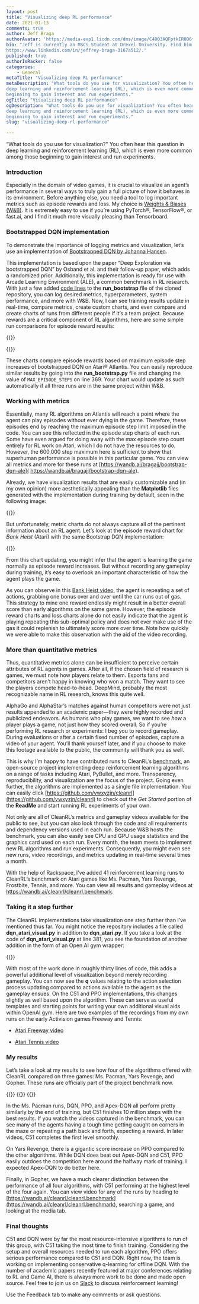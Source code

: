 ```yaml
---
layout: post
title: "Visualizing deep RL performance"
date: 2021-01-13
comments: true
author: Jeff Braga
authorAvatar: 'https://media-exp1.licdn.com/dms/image/C4D03AQFptkIR8O6f9Q/profile-displayphoto-shrink_800_800/0/1610392281416?e=1616025600&v=beta&t=jWsHg5at51Qg99bAgomPJGrcOrdNuMoZ3Sxk0Qdi-sM'
bio: "Jeff is currently an MSCS Student at Drexel University. Find him at
https://www.linkedin.com/in/jeffrey-braga-3167a512/."
published: true
authorIsRacker: false
categories:
    - General
metaTitle: "Visualizing deep RL performance"
metaDescription: "What tools do you use for visualization? You often hear this question in
deep learning and reinforcement learning (RL), which is even more common among those
beginning to gain interest and run experiments."
ogTitle: "Visualizing deep RL performance"
ogDescription: "What tools do you use for visualization? You often hear this question in
deep learning and reinforcement learning (RL), which is even more common among those
beginning to gain interest and run experiments."
slug: "visualizing-deep-rl-performance"

---
```


“What tools do you use for visualization?" You often hear this question in deep learning
and reinforcement learning (RL), which is even more common among those beginning to gain
interest and run experiments. 

<!--more-->

### Introduction

Especially in the domain of video games, it is crucial to visualize an agent’s performance
in several ways to truly gain a full picture of how it behaves in its environment. Before
anything else, you need a tool to log important metrics such as episode rewards and loss.
My choice is [Weights & Biases (W&B)](https://wandb.ai/home). It is extremely easy to use
if you’re using PyTorch&reg;, TensorFlow&reg;, or fast.ai, and I find it much more visually
pleasing than Tensorboard. 

### Bootstrapped DQN implementation

To demonstrate the importance of logging metrics and visualization, let’s use an
implementation of [Bootstrapped DQN by Johanna Hansen](https://github.com/johannah/bootstrap_dqn).

This implementation is based upon the paper “Deep Exploration via bootstrapped DQN” by
Osband et al. and their follow-up paper, which adds a randomized prior. Additionally, this
implementation is ready for use with Arcade Learning Environment (ALE), a common benchmark
in RL research. With just a few added [code lines](https://docs.wandb.ai/integrations/pytorch)
to the **run_bootstrap** file of the cloned repository, you can log desired metrics,
hyperparameters, system performance, and more with W&B. Now, I can see training results
update in real-time, compare metrics, create custom charts, and even compare and create
charts of runs from different people if it’s a team project. Because rewards are a critical
component of RL algorithms, here are some simple run comparisons for episode reward results:

{{<img src="Picture1.png" title="" alt="">}}

{{<img src="Picture2.png" title="" alt="">}}

These charts compare episode rewards based on maximum episode step increases of bootstrapped
DQN on Atari&reg; Atlantis. You can easily reproduce similar results by going into the
**run_bootstrap.py** file and changing the value of `MAX_EPISODE_STEPS` on line 369. Your
chart would update as such automatically if all three runs are in the same project within
W&B. 

### Working with metrics

Essentially, many RL algorithms on Atlantis will reach a point where the agent can play
episodes without ever dying in the game. Therefore, these episodes end by reaching the
maximum episode step limit imposed in the code. You can see this reflected in the episode
step charts of each run. Some have even argued for doing away with the max episode step
count entirely for RL work on Atari, which I do not have the resources to do. However, the
600,000 step maximum here is sufficient to show that superhuman performance is possible in
this particular game. You can view all metrics and more for these runs at
[https://wandb.ai/bragajj/bootstrap-dqn-ale]( https://wandb.ai/bragajj/bootstrap-dqn-ale). 

Already, we have visualization results that are easily customizable and (in my own opinion)
more aesthetically appealing than the **Matplotlib** files generated with the implementation
during training by default, seen in the following image:

{{<img src="Picture3.png" title="" alt="">}}

But unfortunately, metric charts do not always capture all of the pertinent information
about an RL agent. Let’s look at the episode reward chart for *Bank Heist* (Atari) with the
same Bootstrap DQN implementation:

{{<img src="Picture4.png" title="" alt="">}}
 
From this chart updating, you might infer that the agent is learning the game normally as
episode reward increases. But without recording any gameplay during training, it’s easy to
overlook an important characteristic of how the agent plays the game.

As you can observe in this [Bank Heist video](https://youtu.be/IdTmkqHzsfo), the agent is
repeating a set of actions, grabbing one bonus over and over until the car runs out of gas.
This strategy to mine one reward endlessly might result in a better overall score than early
algorithms on the same game. However, the episode reward charts and loss charts alone do
not easily indicate that the agent is playing repeating this sub-optimal policy and does
not ever make use of the gas it could replenish to ultimately score more over time. Note
how quickly we were able to make this observation with the aid of the video recording. 

### More than quantitative metrics

Thus, quantitative metrics alone can be insufficient to perceive certain attributes of RL
agents in games. After all, if the chosen field of research is games, we must note how
players relate to them. Esports fans and competitors aren’t happy in knowing who won a
match. They want to see the players compete head-to-head. DeepMind, probably the most
recognizable name in RL research, knows this quite well. 

AlphaGo and AlphaStar’s matches against human competitors were not just results appended
to an academic paper&mdash;they were highly recorded and publicized endeavors. As humans
who play games, we want to see *how* a player plays a game, not just how they scored overall.
So if you’re performing RL research or experiments: I beg you to record gameplay. During
evaluations or after a certain fixed number of episodes, capture a video of your agent.
You’ll thank yourself later, and if you choose to make this footage available to the public,
the community will thank you as well. 

This is why I’m happy to have contributed runs to CleanRL’s
[benchmark](https://wandb.ai/cleanrl/cleanrl.benchmark/reports/Open-RL-Benchmark-0-5-0---Vmlldzo0MDcxOA),
an open-source project implementing deep reinforcement learning algorithms on a range of
tasks including Atari, PyBullet, and more. Transparency, reproducibility, and visualization
are the focus of the project. Going even further, the algorithms are implemented as a
single file implementation. You can easily click
[https://github.com/vwxyzjn/cleanrl](https://github.com/vwxyzjn/cleanrl) to check out the
*Get Started* portion of the **ReadMe** and start running RL experiments of your own.

Not only are all of CleanRL’s metrics and gameplay videos available for the public to see,
but you can also look through the code and all requirements and dependency versions used
in each run. Because W&B hosts the benchmark, you can also easily see CPU and GPU usage
statistics and the graphics card used on each run. Every month, the team meets to implement
new RL algorithms and run experiments. Consequently, you might even see new runs, video
recordings, and metrics updating in real-time several times a month. 

With the help of Rackspace, I’ve added 41 reinforcement learning runs to CleanRL’s benchmark
on Atari games like Ms. Pacman, Yars Revenge, Frostbite, Tennis, and more. You can view
all results and gameplay videos at https://wandb.ai/cleanrl/cleanrl.benchmark. 

### Taking it a step further

The CleanRL implementations take visualization one step further than I’ve mentioned thus
far. You might notice the repository includes a file called **dqn_atari_visual.py** in
addition to **dqn_atari.py**. If you take a look at the code of **dqn_atari_visual.py** at
line 381, you see the foundation of another addition in the form of an Open AI gym wrapper:

{{<img src="Picture5.png" title="" alt="">}}

With most of the work done in roughly thirty lines of code, this adds a powerful additional
level of visualization beyond merely recording gameplay. You can now see the **q** values
relating to the action selection process updating compared to actions available to the agent as the
gameplay ensues. On the C51 and PPO implementations, this changes slightly as well based
upon the algorithm. These can serve as useful templates and starting points for writing your
own additional visual aids within OpenAI gym. Here are two examples of the recordings from
my own runs on the early Activision games Freeway and Tennis:

- [Atari Freeway video](https://www.youtube.com/watch?v=NW-QSO-mvUc)

- [Atari Tennis video](https://youtu.be/Ztklo77mpIU)

### My results

Let’s take a look at my results to see how four of the algorithms offered with CleanRL
compared on three games: Ms. Pacman, Yars Revenge, and Gopher. These runs are officially
part of the project benchmark now.

{{<img src="Picture6.png" title="" alt="">}}
{{<img src="Picture7.png" title="" alt="">}}
{{<img src="Picture8.png" title="" alt="">}}

In the Ms. Pacman runs, DQN, PPO, and Apex-DQN all perform pretty similarly by the end of
training, but C51 finishes 10 million steps with the best results. If you watch the videos
captured in the benchmark, you can see many of the agents having a tough time getting
caught on corners in the maze or repeating a path back and forth, expecting a reward. In
later videos, C51 completes the first level smoothly. 

On Yars Revenge, there is a gigantic score increase on PPO compared to the other algorithms.
While DQN does beat out Apex-DQN and C51, PPO easily outdoes the competition here around
the halfway mark of training. I expected Apex-DQN to do better here. 

Finally, in Gopher, we have a much clearer distinction between the performance of all four
algorithms, with C51 performing at the highest level of the four again. You can view video
for any of the runs by heading to
[https://wandb.ai/cleanrl/cleanrl.benchmark](https://wandb.ai/cleanrl/cleanrl.benchmark),
searching a game, and looking at the media tab.

### Final thoughts

C51 and DQN were by far the most resource-intensive algorithms to run of this group, with
C51 taking the most time to finish training. Considering the setup and overall resources
needed to run each algorithm, PPO offers serious performance compared to C51 and DQN. Right
now, the team is working on implementing conservative q-learning for offline DQN. With the
number of academic papers recently featured at major conferences relating to RL and Game AI,
there is always more work to be done and made open source. Feel free to join us on
[Slack](https://join.slack.com/t/cleanrl/shared_invite/zt-cj64t5eq-xKZ6sD0KPGFKu1QicHEvVg)
to discuss reinforcement learning!

Use the Feedback tab to make any comments or ask questions.
